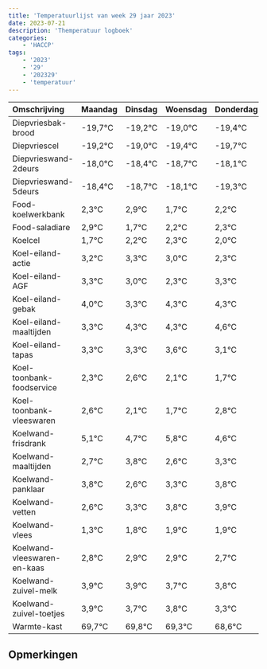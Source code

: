 ```yaml
---
title: 'Temperatuurlijst van week 29 jaar 2023'
date: 2023-07-21
description: 'Themperatuur logboek'
categories:
    - 'HACCP'
tags:
    - '2023'
    - '29'
    - '202329'
    - 'temperatuur'
---
```

|Omschrijving|Maandag|Dinsdag|Woensdag|Donderdag|Vrijdag|Zaterdag|Zondag|
|:---|:---|:---|:---|:---|:---|:---|:---|
|Diepvriesbak-brood|-19,7°C|-19,2°C|-19,0°C|-19,4°C|-19,7°C| | |
|Diepvriescel|-19,2°C|-19,0°C|-19,4°C|-19,7°C|-19,1°C| | |
|Diepvrieswand-2deurs|-18,0°C|-18,4°C|-18,7°C|-18,1°C|-19,3°C| | |
|Diepvrieswand-5deurs|-18,4°C|-18,7°C|-18,1°C|-19,3°C|-18,8°C| | |
|Food-koelwerkbank|2,3°C|2,9°C|1,7°C|2,2°C|2,3°C| | |
|Food-saladiare|2,9°C|1,7°C|2,2°C|2,3°C|2,0°C| | |
|Koelcel|1,7°C|2,2°C|2,3°C|2,0°C|1,3°C| | |
|Koel-eiland-actie|3,2°C|3,3°C|3,0°C|2,3°C|3,3°C| | |
|Koel-eiland-AGF|3,3°C|3,0°C|2,3°C|3,3°C|3,3°C| | |
|Koel-eiland-gebak|4,0°C|3,3°C|4,3°C|4,3°C|4,6°C| | |
|Koel-eiland-maaltijden|3,3°C|4,3°C|4,3°C|4,6°C|4,1°C| | |
|Koel-eiland-tapas|3,3°C|3,3°C|3,6°C|3,1°C|2,7°C| | |
|Koel-toonbank-foodservice|2,3°C|2,6°C|2,1°C|1,7°C|2,8°C| | |
|Koel-toonbank-vleeswaren|2,6°C|2,1°C|1,7°C|2,8°C|1,6°C| | |
|Koelwand-frisdrank|5,1°C|4,7°C|5,8°C|4,6°C|5,3°C| | |
|Koelwand-maaltijden|2,7°C|3,8°C|2,6°C|3,3°C|3,8°C| | |
|Koelwand-panklaar|3,8°C|2,6°C|3,3°C|3,8°C|3,9°C| | |
|Koelwand-vetten|2,6°C|3,3°C|3,8°C|3,9°C|3,9°C| | |
|Koelwand-vlees|1,3°C|1,8°C|1,9°C|1,9°C|1,7°C| | |
|Koelwand-vleeswaren-en-kaas|2,8°C|2,9°C|2,9°C|2,7°C|2,8°C| | |
|Koelwand-zuivel-melk|3,9°C|3,9°C|3,7°C|3,8°C|3,3°C| | |
|Koelwand-zuivel-toetjes|3,9°C|3,7°C|3,8°C|3,3°C|2,6°C| | |
|Warmte-kast|69,7°C|69,8°C|69,3°C|68,6°C|69,8°C| | |

## Opmerkingen


